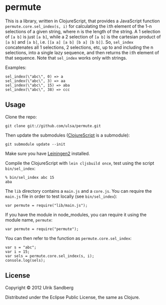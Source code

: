 # permute

This is a library, written in ClojureScript, that provides a
JavaScript function `permute.core.sel_index(s, i)` for calculating the
i:th element of the 1-n selections of a given string, where n is the
length of the string. A 1 selection of `[a b]` is just `[a b]`, while
a 2 selection of `[a b]` is the cartesian product of `[a b]` and
`[a b]`, i.e. `[[a a] [a b] [b a] [b b]]`. So, `sel_index`
concatenates all 1 selections, 2 selections, etc, up to and including
the n selections, into a single lazy sequence, and then returns the
i:th element of that sequence. Note that `sel_index` works only with
strings. 

Examples:

    sel_index(\"abc\", 0) => a
    sel_index(\"abc\", 3) => aa
    sel_index(\"abc\", 15) => aba
    sel_index(\"abc\", 38) => ccc

## Usage

Clone the repo:

    git clone git://github.com/ulsa/permute.git

Then update the submodules ([ClojureScript](https://github.com/clojure/clojurescript) is a submodule):

    git submodule update --init

Make sure you have [Leiningen2](https://github.com/technomancy/leiningen) installed.

Compile the ClojureScript with `lein cljsbuild once`, test using the
script `bin/sel_index`:

    % bin/sel_index abc 15
    aba

The `lib` directory contains a `main.js` and a `core.js`. You can require
the `main.js` file in order to test locally (see `bin/sel_index`):

    var permute = require("lib/main.js");

If you have the module in node_modules, you can require it using the
module name, `permute`:

    var permute = require("permute");

You can then refer to the function as `permute.core.sel_index`:

    var s = "abc";
    var i = 15;
    var sels = permute.core.sel_index(s, i);
    console.log(sels);

## License

Copyright © 2012 Ulrik Sandberg

Distributed under the Eclipse Public License, the same as Clojure.
